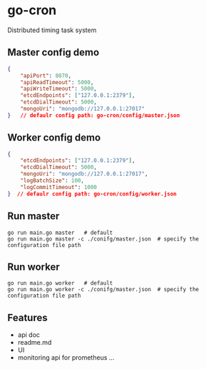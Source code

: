 # go-cron
Distributed timing task system

## Master config demo

```json
{
	"apiPort": 8070,
	"apiReadTimeout": 5000,
	"apiWriteTimeout": 5000,
	"etcdEndpoints": ["127.0.0.1:2379"],
	"etcdDialTimeout": 5000,
	"mongoUri": "mongodb://127.0.0.1:27017"
}   // defaulr config path: go-cron/config/master.json
```

## Worker config demo

```json
{
	"etcdEndpoints": ["127.0.0.1:2379"],
	"etcdDialTimeout": 5000,
	"mongoUri": "mongodb://127.0.0.1:27017",
	"logBatchSize": 100,
	"logCommitTimeout": 1000
}  // defaulr config path: go-cron/config/worker.json
```

## Run master

```shell
go run main.go master   # default
go run main.go master -c ./conifg/master.json  # specify the configuration file path
```

## Run worker

```shell
go run main.go worker   # default
go run main.go worker -c ./conifg/master.json  # specify the configuration file path
```

## Features
 - api doc
 - readme.md
 - UI
 - monitoring api for prometheus
 ...